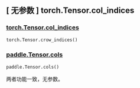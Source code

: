 ## [ 无参数 ] torch.Tensor.col_indices

### [torch.Tensor.col_indices](https://pytorch.org/docs/stable/generated/torch.Tensor.col_indices.html)

```python
torch.Tensor.crow_indices()
```

### [paddle.Tensor.cols]()

```python
paddle.Tensor.cols()
```

两者功能一致，无参数。
